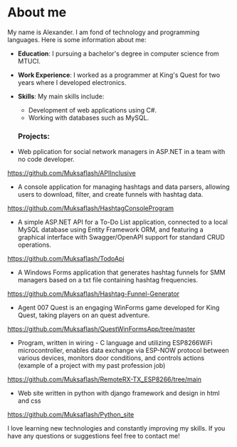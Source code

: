 # About me

My name is Alexander. I am fond of technology and programming languages. Here is some information about me:

- **Education**: I pursuing a bachelor's degree in computer science from MTUCI.
- **Work Experience**: I worked as a programmer at King's Quest for two years where I developed electronics.
- **Skills**: My main skills include:
   - Development of web applications using C#.
   - Working with databases such as MySQL.
     
  ### **Projects**:

- Web pplication for social network managers in ASP.NET in a team with no code developer.
  
https://github.com/Muksaflash/APIInclusive

- A console application for managing hashtags and data parsers, allowing users to download, filter, and create funnels with hashtag data.
  
https://github.com/Muksaflash/HashtagConsoleProgram

- A simple ASP.NET API for a To-Do List application, connected to a local MySQL database using Entity Framework ORM, and featuring a graphical interface with Swagger/OpenAPI support for standard CRUD operations.

https://github.com/Muksaflash/TodoApi

- A Windows Forms application that generates hashtag funnels for SMM managers based on a txt file containing hashtag frequencies.

https://github.com/Muksaflash/Hashtag-Funnel-Generator

- Agent 007 Quest is an engaging WinForms game developed for King Quest, taking players on an quest adventure.

https://github.com/Muksaflash/QuestWinFormsApp/tree/master

- Program, written in wiring - C language and utilizing ESP8266WiFi microcontroller, enables data exchange via ESP-NOW protocol between various devices, monitors door conditions, and controls actions (example of a project with my past profession job)

https://github.com/Muksaflash/RemoteRX-TX_ESP8266/tree/main

- Web site written in python with django framework and design in html and css

https://github.com/Muksaflash/Python_site

I love learning new technologies and constantly improving my skills. If you have any questions or suggestions feel free to contact me!

